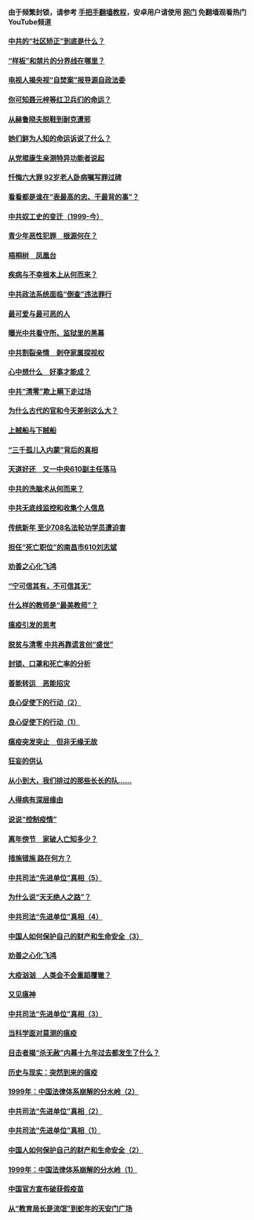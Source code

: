 #### 由于频繁封锁，请参考 [手把手翻墙教程](https://github.com/gfw-breaker/guides/wiki/)，安卓用户请使用 [网门](https://github.com/gfw-breaker/nogfw/blob/master/dl.md?t=04080401) 免翻墙观看热门YouTube频道 

#### [中共的“社区矫正”到底是什么？](../pages/19/422870.md?t=04080401) 

#### [“样板”和禁片的分界线在哪里？](../pages/19/422704.md?t=04080401) 

#### [电视人揭央视“自焚案”报导源自政法委](../pages/19/422770.md?t=04080401) 

#### [你可知聂元梓等红卫兵们的命运？](../pages/19/422848.md?t=04080401) 

#### [从赫鲁晓夫脱鞋到耐克遭邪](../pages/19/422826.md?t=04080401) 

#### [她们鲜为人知的命运诉说了什么？](../pages/19/422754.md?t=04080401) 

#### [从党棍康生亲测特异功能者说起](../pages/19/422657.md?t=04080401) 

#### [忏悔六大罪 92岁老人卧病嘱写罪过碑](../pages/19/422750.md?t=04080401) 

#### [看看都是谁在“表最高的忠、干最背的事”？](../pages/19/422703.md?t=04080401) 

#### [中共奴工史的变迁（1999-今）](../pages/19/422656.md?t=04080401) 

#### [青少年恶性犯罪　根源何在？](../pages/19/422449.md?t=04080401) 

#### [梧桐树　凤凰台](../pages/19/422442.md?t=04080401) 

#### [疾病与不幸根本上从何而来？](../pages/19/422438.md?t=04080401) 

#### [中共政法系统面临“倒查”违法罪行](../pages/19/422497.md?t=04080401) 

#### [最可爱与最可恶的人](../pages/19/422448.md?t=04080401) 

#### [曝光中共看守所、监狱里的黑幕](../pages/19/422390.md?t=04080401) 

#### [中共割裂亲情　剥夺家属探视权](../pages/19/422364.md?t=04080401) 

#### [心中想什么　好事才能成？](../pages/19/422318.md?t=04080401) 

#### [中共“清零”欺上瞒下走过场](../pages/19/422306.md?t=04080401) 

#### [为什么古代的官和今天差别这么大？](../pages/19/422228.md?t=04080401) 

#### [上贼船与下贼船](../pages/19/422276.md?t=04080401) 

#### [“三千孤儿入内蒙”背后的真相](../pages/19/422229.md?t=04080401) 

#### [天道好还　又一中央610副主任落马](../pages/19/422155.md?t=04080401) 

#### [中共的洗脑术从何而来？](../pages/19/422154.md?t=04080401) 

#### [中共无底线监控和收集个人信息](../pages/19/422039.md?t=04080401) 

#### [传统新年 至少708名法轮功学员遭迫害](../pages/19/421946.md?t=04080401) 

#### [担任“死亡职位”的南昌市610刘志斌](../pages/19/421957.md?t=04080401) 

#### [劝善之心化飞鸿](../pages/19/421164.md?t=04080401) 

#### [“宁可信其有，不可信其无”](../pages/19/421691.md?t=04080401) 

#### [什么样的教师是“最美教师”？](../pages/19/421755.md?t=04080401) 

#### [瘟疫引发的思考](../pages/19/421594.md?t=04080401) 

#### [脱贫与清零 中共再靠谎言创“盛世”](../pages/19/421590.md?t=04080401) 

#### [封锁、口罩和死亡率的分析](../pages/19/421495.md?t=04080401) 

#### [善能转运　恶能招灾](../pages/19/421334.md?t=04080401) 

#### [良心促使下的行动（2）](../pages/19/421361.md?t=04080401) 

#### [良心促使下的行动（1）](../pages/19/421302.md?t=04080401) 

#### [瘟疫突发突止　但非无缘无故](../pages/19/421281.md?t=04080401) 

#### [狂妄的供认](../pages/19/421199.md?t=04080401) 

#### [从小到大，我们排过的那些长长的队……](../pages/19/421243.md?t=04080401) 

#### [人得病有深层缘由](../pages/19/420864.md?t=04080401) 

#### [说说“控制疫情”](../pages/19/420831.md?t=04080401) 

#### [离年傍节　家破人亡知多少？](../pages/19/420563.md?t=04080401) 

#### [措施错施  路在何方？](../pages/19/420076.md?t=04080401) 

#### [中共司法“先进单位”真相（5）](../pages/19/419453.md?t=04080401) 

#### [为什么说“天无绝人之路”？](../pages/19/419618.md?t=04080401) 

#### [中共司法“先进单位”真相（4）](../pages/19/419452.md?t=04080401) 

#### [中国人如何保护自己的财产和生命安全（3）](../pages/19/419405.md?t=04080401) 

#### [劝善之心化飞鸿](../pages/19/418758.md?t=04080401) 

#### [大疫汹汹　人类会不会重蹈覆辙？](../pages/19/419691.md?t=04080401) 

#### [又见瘟神](../pages/19/419225.md?t=04080401) 

#### [中共司法“先进单位”真相（3）](../pages/19/419451.md?t=04080401) 

#### [当科学面对莫测的瘟疫](../pages/19/419625.md?t=04080401) 

#### [目击者揭“杀无赦”内幕十九年过去都发生了什么？](../pages/19/419617.md?t=04080401) 

#### [历史与现实：突然到来的瘟疫](../pages/19/419619.md?t=04080401) 

#### [1999年：中国法律体系崩解的分水岭（2）](../pages/19/419455.md?t=04080401) 

#### [中共司法“先进单位”真相（2）](../pages/19/419450.md?t=04080401) 

#### [中共司法“先进单位”真相（1）](../pages/19/419449.md?t=04080401) 

#### [中国人如何保护自己的财产和生命安全（2）](../pages/19/419404.md?t=04080401) 

#### [1999年：中国法律体系崩解的分水岭（1）](../pages/19/419454.md?t=04080401) 

#### [中国官方宣布破获假疫苗](../pages/19/419504.md?t=04080401) 

#### [从“教育局长是流氓”到蛇年的天安门广场](../pages/19/419470.md?t=04080401) 

